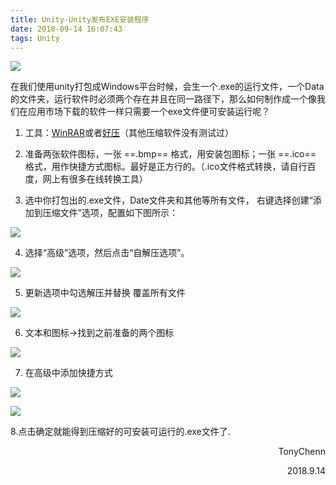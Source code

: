 ```yaml
---
title: Unity-Unity发布EXE安装程序
date: 2018-09-14 16:07:43
tags: Unity
---
```

![](https://unity3d.com/profiles/unity3d/themes/unity/images/pages/partners/microsoft/callout.png)
<!-- more -->

在我们使用unity打包成Windows平台时候，会生一个.exe的运行文件，一个Data的文件夹，运行软件时必须两个存在并且在同一路径下，那么如何制作成一个像我们在应用市场下载的软件一样只需要一个exe文件便可安装运行呢？

1. 工具：[WinRAR](https://www.rarlab.com/download.htm)或者[好压](https://haozip.2345.cc/)（其他压缩软件没有测试过）

2. 准备两张软件图标，一张 ==.bmp== 格式，用安装包图标；一张 ==.ico== 格式，用作快捷方式图标。最好是正方行的。（.ico文件格式转换，请自行百度，网上有很多在线转换工具）

3. 选中你打包出的.exe文件，Date文件夹和其他等所有文件， 右键选择创建“添加到压缩文件”选项，配置如下图所示：

![](https://ws1.sinaimg.cn/mw690/006PThdlgy1fv94adw396j30ci0atdhj.jpg)

4. 选择“高级”选项，然后点击“自解压选项”。

![](https://ws1.sinaimg.cn/mw690/006PThdlgy1fv94cjw6y6j30dh0da42z.jpg)

5. 更新选项中勾选解压并替换 覆盖所有文件

![](https://ws1.sinaimg.cn/mw690/006PThdlgy1fv94fek0qgj30b30dawel.jpg)

6. 文本和图标->找到之前准备的两个图标

![](https://ws1.sinaimg.cn/mw690/006PThdlgy1fv94kckoluj30b30da74j.jpg)

7. 在高级中添加快捷方式

![](https://ws1.sinaimg.cn/mw690/006PThdlgy1fv94okjkuej30b30da3yk.jpg)

![](https://ws1.sinaimg.cn/mw690/006PThdlgy1fv94ph05k0j30d40adjuo.jpg)

8.点击确定就能得到压缩好的可安装可运行的.exe文件了.

<div align="right">
TonyChenn

2018.9.14
</div>